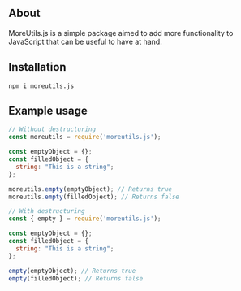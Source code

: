 ## About

MoreUtils.js is a simple package aimed to add more functionality to JavaScript that can be useful to have at hand.

## Installation

```sh-session
npm i moreutils.js
```

## Example usage

```js
// Without destructuring
const moreutils = require('moreutils.js');

const emptyObject = {};
const filledObject = {
  string: "This is a string";
};

moreutils.empty(emptyObject); // Returns true
moreutils.empty(filledObject); // Returns false

// With destructuring
const { empty } = require('moreutils.js');

const emptyObject = {};
const filledObject = {
  string: "This is a string";
};

empty(emptyObject); // Returns true
empty(filledObject); // Returns false
```